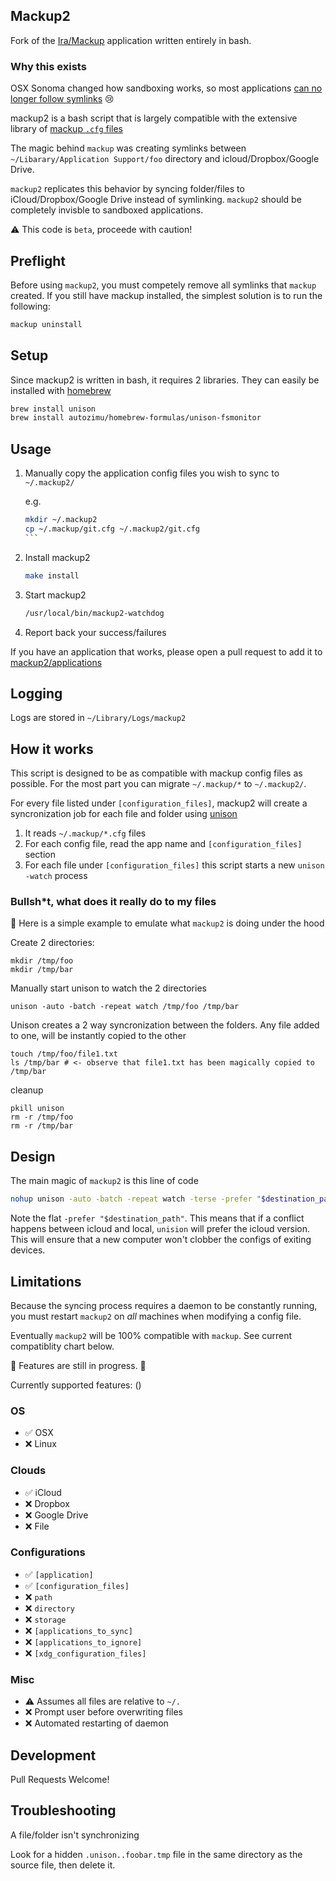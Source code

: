 ## Mackup2

Fork of the [Ira/Mackup](https://github.com/lra/mackup/blob/master/mackup/applications/git.cfg) application written entirely in bash.

### Why this exists

OSX Sonoma changed how sandboxing works, so most applications [can no longer follow symlinks](https://github.com/lra/mackup/issues/1924#issuecomment-2026186178) 😢


mackup2 is a bash script that is largely compatible with the extensive library of [mackup `.cfg` files](https://github.com/lra/mackup/tree/master/mackup/applications)

The magic behind `mackup` was creating symlinks between `~/Libarary/Application Support/foo` directory and icloud/Dropbox/Google Drive. 

`mackup2` replicates this behavior by syncing folder/files to iCloud/Dropbox/Google Drive instead of symlinking. 
`mackup2` should be completely invisble to sandboxed applications.

⚠️ This code is `beta`, proceede with caution!


## Preflight

Before using `mackup2`, you must competely remove all symlinks that `mackup` created. 
If you still have mackup installed, the simplest solution is to run the following: 

```bash
mackup uninstall
```

## Setup

Since mackup2 is written in bash, it requires 2 libraries. They can easily be installed with [homebrew](https://brew.sh)

```bash
brew install unison
brew install autozimu/homebrew-formulas/unison-fsmonitor
```

## Usage

1. Manually copy the application config files you wish to sync to `~/.mackup2/`

    e.g. 
    ````bash
    mkdir ~/.mackup2
    cp ~/.mackup/git.cfg ~/.mackup2/git.cfg
    ```

2. Install mackup2

    ```bash
    make install
    ``` 

3. Start mackup2

    ```bash
    /usr/local/bin/mackup2-watchdog
    ```

4. Report back your success/failures

If you have an application that works, please open a pull request to add it to [mackup2/applications](mackup2/applications/)

## Logging

Logs are stored in `~/Library/Logs/mackup2`

## How it works

This script is designed to be as compatible with mackup config files as possible. For the most part you can migrate `~/.mackup/*` to `~/.mackup2/`.  

For every file listed under `[configuration_files]`, mackup2 will create a syncronization job for each file and folder using [unison](https://github.com/bcpierce00/unison)

1. It reads `~/.mackup/*.cfg` files
2. For each config file, read the app name and `[configuration_files]` section
3. For each file under `[configuration_files]` this script starts a new `unison -watch` process


### Bullsh*t, what does it really do to my files

👀 Here is a simple example to emulate what `mackup2` is doing under the hood

Create 2 directories:
```
mkdir /tmp/foo
mkdir /tmp/bar
```

Manually start unison to watch the 2 directories
```
unison -auto -batch -repeat watch /tmp/foo /tmp/bar
```

Unison creates a 2 way syncronization between the folders. Any file added to one, will be instantly copied to the other

```
touch /tmp/foo/file1.txt
ls /tmp/bar # <- observe that file1.txt has been magically copied to /tmp/bar
```

cleanup
```
pkill unison
rm -r /tmp/foo
rm -r /tmp/bar
```


## Design

The main magic of `mackup2` is this line of code

```bash
nohup unison -auto -batch -repeat watch -terse -prefer "$destination_path" "$source_path" "$destination_path" | tee -a "$HOME/Library/Logs/mackup2/$app_name.log" &
```

Note the flat `-prefer "$destination_path"`. 
This means that if a conflict happens between icloud and local, `unision` will prefer the icloud version.
This will ensure that a new computer won't clobber the configs of exiting devices. 


## Limitations

Because the syncing process requires a daemon to be constantly running, you must restart `mackup2` on _all_ machines when modifying a config file. 

Eventually `mackup2` will be 100% compatible with `mackup`. See current compatiblity chart below.

🚧 Features are still in progress. 🚧

Currently supported features: ()

### OS

- ✅ OSX
- ❌ Linux

### Clouds

- ✅ iCloud
- ❌ Dropbox
- ❌ Google Drive
- ❌ File

### Configurations

- ✅ `[application]`
- ✅ `[configuration_files]`
- ❌ `path`
- ❌ `directory`
- ❌ `storage`
- ❌ `[applications_to_sync]`
- ❌ `[applications_to_ignore]`
- ❌ `[xdg_configuration_files]`

### Misc

- ⚠️ Assumes all files are relative to `~/.`
- ❌ Prompt user before overwriting files
- ❌ Automated restarting of daemon

## Development

Pull Requests Welcome! 

## Troubleshooting


A file/folder isn't synchronizing

Look for a hidden `.unison..foobar.tmp` file in the same directory as the source file, then delete it. 